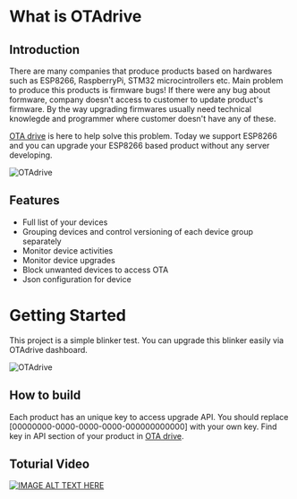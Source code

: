 
# What is OTAdrive

## Introduction

There are many companies that produce products based on hardwares such as ESP8266, RaspberryPi, STM32 microcintrollers etc. Main problem to produce this products is firmware bugs! If there were any bug about formware, company doesn't access to customer to update product's firmware. By the way upgrading firmwares usually need technical knowlegde and programmer where customer doesn't have any of these.

[OTA drive](http://www.otadrive.com) is here to help solve this problem. Today we support ESP8266 and you can upgrade your ESP8266 based product without any server developing.

![OTAdrive](/documents/img/loop.jpg)

## Features

* Full list of your devices
* Grouping devices and control versioning of each device group separately
* Monitor device activities
* Monitor device upgrades
* Block unwanted devices to access OTA
* Json configuration for device

# Getting Started

This project is a simple blinker test. You can upgrade this blinker easily via OTAdrive dashboard.

![OTAdrive](/documents/img/esploop.jpg)


## How to build

Each product has an unique key to access upgrade API. You should replace [00000000-0000-0000-0000-000000000000] with your own key. Find key in API section of your product in [OTA drive](http://www.otadrive.com).

## Toturial Video

[![IMAGE ALT TEXT HERE](https://img.youtube.com/vi/TnZph-ftoWo/0.jpg)](https://www.youtube.com/embed/TnZph-ftoWo)